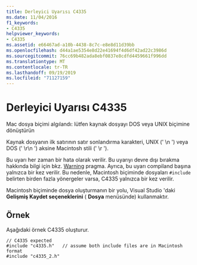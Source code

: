 ```yaml
---
title: Derleyici Uyarısı C4335
ms.date: 11/04/2016
f1_keywords:
- C4335
helpviewer_keywords:
- C4335
ms.assetid: e66467ad-a10b-4438-8c7c-e8e8d11d39bb
ms.openlocfilehash: d44a1ae5354e8d22e41694f4d6df42ad22c3986d
ms.sourcegitcommit: 76cc69b482ada8ebf0837e8cdfd4459661f996dd
ms.translationtype: MT
ms.contentlocale: tr-TR
ms.lasthandoff: 09/19/2019
ms.locfileid: "71127159"
---
```

# <a name="compiler-warning-c4335"></a>Derleyici Uyarısı C4335

Mac dosya biçimi algılandı: lütfen kaynak dosyayı DOS veya UNIX biçimine dönüştürün

Kaynak dosyanın ilk satırının satır sonlandırma karakteri, UNIX (' \n ') veya DOS (' \r\n ') aksine Macintosh stili (' \r ').

Bu uyarı her zaman bir hata olarak verilir.  Bu uyarıyı devre dışı bırakma hakkında bilgi için bkz. [Warning](../../preprocessor/warning.md) pragma.  Ayrıca, bu uyarı compiland başına yalnızca bir kez verilir. Bu nedenle, Macintosh biçiminde dosyaları `#include` belirten birden fazla yönergeler varsa, C4335 yalnızca bir kez verilir.

Macintosh biçiminde dosya oluşturmanın bir yolu, Visual Studio 'daki **Gelişmiş Kaydet seçeneklerini** ( **Dosya** menüsünde) kullanmaktır.

## <a name="example"></a>Örnek

Aşağıdaki örnek C4335 oluşturur.

```
// C4335 expected
#include "c4335.h"   // assume both include files are in Macintosh format
#include "c4335_2.h"
```
